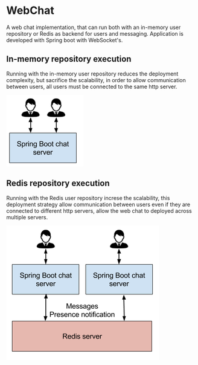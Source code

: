 # WebChat

A web chat implementation, that can run both with an in-memory user repository or Redis as backend for users and messaging. Application is developed with Spring boot with WebSocket's.

## In-memory repository execution

Running with the in-memory user repository reduces the deployment complexity, but sacrifice the scalability, in order to allow communication between users, all users must be connected to the same http server.

[![In memory mode](https://github.com/guilhermelabigalini/WebChat/blob/master/docs/without_redis.png)]()

## Redis repository execution

Running with the Redis user repository increse the scalability, this deployment strategy allow communication between users even if they are connected to different http servers, allow the web chat to deployed across multiple servers.

[![In memory mode](https://github.com/guilhermelabigalini/WebChat/blob/master/docs/with_redis.png)]()
